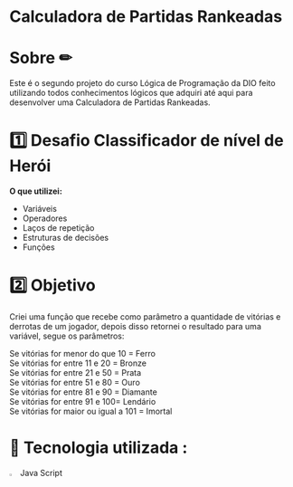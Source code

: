 # Calculadora de Partidas Rankeadas

<h1>Sobre ✏</h1>
<p>Este é o segundo projeto do curso Lógica de Programação  da DIO feito utilizando todos conhecimentos lógicos que adquiri até aqui para desenvolver uma Calculadora de Partidas Rankeadas.</p>

# 1️⃣ Desafio Classificador de nível de Herói

**O que utilizei:**

- Variáveis
- Operadores
- Laços de repetição
- Estruturas de decisões
- Funções

# 2️⃣ Objetivo

Criei uma função que recebe como parâmetro a quantidade de vitórias e derrotas de um jogador,
depois disso retornei o resultado para uma variável, segue os parâmetros:

Se vitórias for menor do que 10 = Ferro<br>
Se vitórias for entre 11 e 20 = Bronze<br>
Se vitórias for entre 21 e 50 = Prata<br>
Se vitórias for entre 51 e 80 = Ouro<br>
Se vitórias for entre 81 e 90 = Diamante<br>
Se vitórias for entre 91 e 100= Lendário<br>
Se vitórias for maior ou igual a 101 = Imortal<br>

# 🔨 Tecnologia utilizada :
<img width="3%" src="https://img.icons8.com/?size=100&id=108784&format=png&color=000000" alt="logo js"> Java Script
